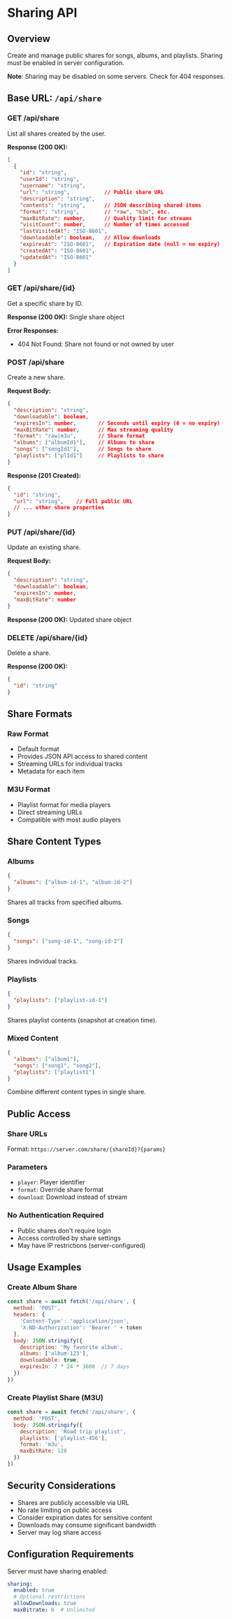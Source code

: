 # Sharing API

## Overview
Create and manage public shares for songs, albums, and playlists. Sharing must be enabled in server configuration.

**Note**: Sharing may be disabled on some servers. Check for 404 responses.

## Base URL: `/api/share`

### GET /api/share
List all shares created by the user.

**Response (200 OK):**
```json
[
  {
    "id": "string",
    "userId": "string",
    "username": "string",
    "url": "string",           // Public share URL
    "description": "string",
    "contents": "string",      // JSON describing shared items
    "format": "string",        // "raw", "m3u", etc.
    "maxBitRate": number,      // Quality limit for streams
    "visitCount": number,      // Number of times accessed
    "lastVisitedAt": "ISO-8601",
    "downloadable": boolean,   // Allow downloads
    "expiresAt": "ISO-8601",   // Expiration date (null = no expiry)
    "createdAt": "ISO-8601",
    "updatedAt": "ISO-8601"
  }
]
```

### GET /api/share/{id}
Get a specific share by ID.

**Response (200 OK):**
Single share object

**Error Responses:**
- 404 Not Found: Share not found or not owned by user

### POST /api/share
Create a new share.

**Request Body:**
```json
{
  "description": "string",
  "downloadable": boolean,
  "expiresIn": number,       // Seconds until expiry (0 = no expiry)
  "maxBitRate": number,      // Max streaming quality
  "format": "raw|m3u",       // Share format
  "albums": ["albumId1"],    // Albums to share
  "songs": ["songId1"],      // Songs to share  
  "playlists": ["plId1"]     // Playlists to share
}
```

**Response (201 Created):**
```json
{
  "id": "string",
  "url": "string",    // Full public URL
  // ... other share properties
}
```

### PUT /api/share/{id}
Update an existing share.

**Request Body:**
```json
{
  "description": "string",
  "downloadable": boolean,
  "expiresIn": number,
  "maxBitRate": number
}
```

**Response (200 OK):**
Updated share object

### DELETE /api/share/{id}
Delete a share.

**Response (200 OK):**
```json
{
  "id": "string"
}
```

## Share Formats

### Raw Format
- Default format
- Provides JSON API access to shared content
- Streaming URLs for individual tracks
- Metadata for each item

### M3U Format
- Playlist format for media players
- Direct streaming URLs
- Compatible with most audio players

## Share Content Types

### Albums
```json
{
  "albums": ["album-id-1", "album-id-2"]
}
```
Shares all tracks from specified albums.

### Songs
```json
{
  "songs": ["song-id-1", "song-id-2"]
}
```
Shares individual tracks.

### Playlists
```json
{
  "playlists": ["playlist-id-1"]
}
```
Shares playlist contents (snapshot at creation time).

### Mixed Content
```json
{
  "albums": ["album1"],
  "songs": ["song1", "song2"],
  "playlists": ["playlist1"]
}
```
Combine different content types in single share.

## Public Access

### Share URLs
Format: `https://server.com/share/{shareId}?{params}`

### Parameters
- `player`: Player identifier
- `format`: Override share format
- `download`: Download instead of stream

### No Authentication Required
- Public shares don't require login
- Access controlled by share settings
- May have IP restrictions (server-configured)

## Usage Examples

### Create Album Share
```javascript
const share = await fetch('/api/share', {
  method: 'POST',
  headers: {
    'Content-Type': 'application/json',
    'X-ND-Authorization': 'Bearer ' + token
  },
  body: JSON.stringify({
    description: 'My favorite album',
    albums: ['album-123'],
    downloadable: true,
    expiresIn: 7 * 24 * 3600  // 7 days
  })
})
```

### Create Playlist Share (M3U)
```javascript
const share = await fetch('/api/share', {
  method: 'POST',
  body: JSON.stringify({
    description: 'Road trip playlist',
    playlists: ['playlist-456'],
    format: 'm3u',
    maxBitRate: 128
  })
})
```

## Security Considerations

- Shares are publicly accessible via URL
- No rate limiting on public access
- Consider expiration dates for sensitive content
- Downloads may consume significant bandwidth
- Server may log share access

## Configuration Requirements

Server must have sharing enabled:
```yaml
sharing:
  enabled: true
  # Optional restrictions
  allowDownloads: true
  maxBitrate: 0  # Unlimited
```